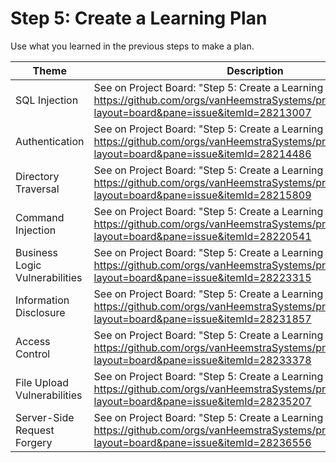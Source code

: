 # Step 5: Create a Learning Plan

Use what you learned in the previous steps to make a plan.

| Theme | Description |
| --- | --- |
| SQL Injection | See on Project Board: "Step 5: Create a Learning Plan" at https://github.com/orgs/vanHeemstraSystems/projects/18/views/1?layout=board&pane=issue&itemId=28213007 |
| Authentication | See on Project Board: "Step 5: Create a Learning Plan" at https://github.com/orgs/vanHeemstraSystems/projects/19/views/1?layout=board&pane=issue&itemId=28214486 |
| Directory Traversal | See on Project Board: "Step 5: Create a Learning Plan" at https://github.com/orgs/vanHeemstraSystems/projects/20/views/1?layout=board&pane=issue&itemId=28215809 |
| Command Injection | See on Project Board: "Step 5: Create a Learning Plan" at https://github.com/orgs/vanHeemstraSystems/projects/21/views/1?layout=board&pane=issue&itemId=28220541 |
| Business Logic Vulnerabilities | See on Project Board: "Step 5: Create a Learning Plan" at https://github.com/orgs/vanHeemstraSystems/projects/22/views/1?layout=board&pane=issue&itemId=28223315 |
| Information Disclosure | See on Project Board: "Step 5: Create a Learning Plan" at https://github.com/orgs/vanHeemstraSystems/projects/23/views/1?layout=board&pane=issue&itemId=28231857 |
| Access Control | See on Project Board: "Step 5: Create a Learning Plan" at https://github.com/orgs/vanHeemstraSystems/projects/24/views/1?layout=board&pane=issue&itemId=28233378 |
| File Upload Vulnerabilities | See on Project Board: "Step 5: Create a Learning Plan" at https://github.com/orgs/vanHeemstraSystems/projects/25/views/1?layout=board&pane=issue&itemId=28235207 |
| Server-Side Request Forgery | See on Project Board: "Step 5: Create a Learning Plan" at https://github.com/orgs/vanHeemstraSystems/projects/26/views/1?layout=board&pane=issue&itemId=28236556 |

